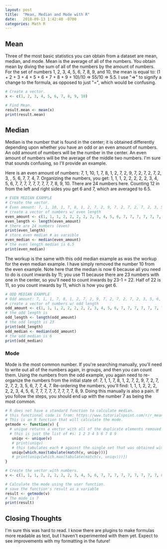 ```yaml
---
layout: post
title:  "Mean, Median and Mode with R"
date:   2018-09-13 1:42:40 -0700
categories: Math R
---
```


## Mean
Three of the most basic statistics you can obtain from a dataset are mean, median, and mode. Mean is the average of all of the numbers. You obtain mean by diving the sum of all of the numbers by the amount of numbers. For the set of numbers 1, 2, 3, 4, 5, 6, 7, 8, 9, and 10, the mean is equal to: (1 + 2 + 3 + 4 + 5 + 6 + 7 + 8 + 9 + 10)/10 => 55/10 => 5.5. I use "=>" to signify a change to the formula, as opposed to just "=", which would be confusing.

```R
# Create a vector.
x <- c(1, 2, 3, 4, 5, 6, 7, 8, 9, 10)

# Find Mean.
result.mean <- mean(x)
print(result.mean)
```

## Median
Median is the number that is found in the center; it is obtained differently depending upon whether you have an odd or an even amount of numbers. An odd amount of numbers will be the number in the center. An even amount of numbers will be the average of the middle two numbers. I'm sure that sounds confusing, so I'll provide an example.

Here is an even amount of numbers: 7, 1, 10, 1, 7, 8, 1, 2, 7, 2, 9, 7, 2, 7, 2, 7, 2, 3, , 5, 6, 7, 7, 4, 7. Organizing the numbers, you get: 1, 1, 1, 2, 2, 2, 2, 2, 3, 4, 5, 6, 7, 7, 7, 7, 7, 7, 7, 7, 7, 8, 9, 10. There are 24 numbers here. Counting 12 in from the left and right sides you get 6 and 7, which are averaged to 6.5.

```R
# EVEN MEDIAN EXAMPLE
# Create the vector.
# Even amount: 7, 1, 10, 1, 7, 8, 1, 2, 7, 2, 9, 7, 2, 7, 2, 7, 2, 3, 5, 6, 7, 7, 4, 7
# create a vector of numbers w/ even length
even_amount <- c(1, 1, 1, 2, 2, 2, 2, 2, 3, 4, 5, 6, 7, 7, 7, 7, 7, 7, 7, 7, 7, 8, 9, 10)
even_length <- length(even_amount)
# there are 24 numbers (even)
print(even_length)
# store even median # as varaible
even_median <- median(even_amount)
# the even length median is 6.5
print(even_median)
```
The workup is the same with this odd median example as was the workup for the even median example. I have simply removed the number 10 from the even example. Note here that the median is now 6 because all you need to do is count inwards by 11; you use 11 because there are 23 numbers with one in the center, so you'll need to count inwards by 23-1 = 22. Half of 22 is 11, so you count inwards by 11, which is how you get 6.
```R
# ODD MEDIAN EXAMPLE
# Odd amount: 7, 1, 1, 7, 8, 1, 2, 7, 2, 9, 7, 2, 7, 2, 7, 2, 3, 5, 6, 7, 7, 4, 7
# create a vector of numbers w/ odd length
odd_amount <- c(1, 1, 1, 2, 2, 2, 2, 2, 3, 4, 5, 6, 7, 7, 7, 7, 7, 7, 7, 7, 7, 8, 9)
# the odd length is
odd_length <- length(odd_amount)
# the odd length is 23
print(odd_length)
odd_median <- median(odd_amount)
# the odd median is 6
print(odd_median)
```
### Mode
Mode is the most common number. If you're searching manually, you'll need to write out all of the numbers again, in groups, and then you can count them. Using the numbers from the odd example, you again need to re-organize the numbers from the initial state of: 7, 1, 1, 7, 8, 1, 2, 7, 2, 9, 7, 2, 7, 2, 7, 2, 3, 5, 6, 7, 7, 4, 7. Re-ordering the numbers, you'll find: 1, 1, 1, 2, 2, 2, 2, 2, 3, 4, 5, 6, 7, 7, 7, 7, 7, 7, 7, 7, 7, 8, 9. Doing this manually is also a pain. If you follow the steps, you should end up with the number 7 as being the most common.

```R
# R does not have a standard function to calculate median.
# this functional code is from: https://www.tutorialspoint.com/r/r_mean_median_mode.htm
# This is an R function that will calculate the mode.
getmode <- function(v) {
  # unique returns a vector with all of the duplicate elements removed
  # this is just the list of #s: 1 2 3 4 5 6 7 8 9
   uniqv <- unique(v)
   # print(uniqv)
   # this tabulates each # against the single set that was obtained with the unique function
   uniqv[which.max(tabulate(match(v, uniqv)))]
   # print(uniqv[which.max(tabulate(match(v, uniqv)))])
}

# Create the vector with numbers.
v <- c(1, 1, 1, 2, 2, 2, 2, 2, 3, 4, 5, 6, 7, 7, 7, 7, 7, 7, 7, 7, 7, 8, 9)

# Calculate the mode using the user function.
# save the function's result as a variable
result <- getmode(v)
# The mode is 7
print(result)
```

## Closing Thoughts
I'm sure this was hard to read. I know there are plugins to make formulas more readable as text, but I haven't experimented with them yet. Expect to see improvements with my formatting in the future!
